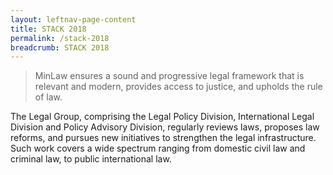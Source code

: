 ```yaml
---
layout: leftnav-page-content
title: STACK 2018
permalink: /stack-2018
breadcrumb: STACK 2018
---
```


> MinLaw ensures a sound and progressive legal framework that is relevant and modern, provides access to justice, and upholds the rule of law.
 
The Legal Group, comprising the Legal Policy Division, International Legal Division and Policy Advisory Division, regularly reviews laws, proposes law reforms, and pursues new initiatives to strengthen the legal infrastructure. Such work covers a wide spectrum ranging from domestic civil law and criminal law, to public international law.  
